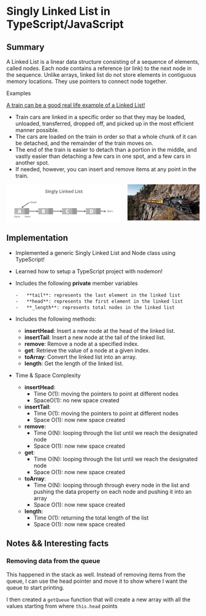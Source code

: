 # Singly Linked List in TypeScript/JavaScript

## Summary

A Linked List is a linear data structure consisting of a sequence of elements, called nodes. Each node contains a reference (or link) to the next node in the sequence. Unlike arrays, linked list do not store elements in contiguous memory locations. They use pointers to connect node together.

Examples

<a href='https://stackoverflow.com/a/644297'>A train can be a good real life example of a Linked List!</a>

-   Train cars are linked in a specific order so that they may be loaded, unloaded, transferred, dropped off, and picked up in the most efficient manner possible.
-   The cars are loaded on the train in order so that a whole chunk of it can be detached, and the remainder of the train moves on.
-   The end of the train is easier to detach than a portion in the middle, and vastly easier than detaching a few cars in one spot, and a few cars in another spot.
-   If needed, however, you can insert and remove items at any point in the train.

<div style='display: flex; gap: 1rem'>
    <img src="../images/linked_list.png" alt="A visual of a linked list with pointers" width="300"/>
    <a href='https://stackoverflow.com/a/644297' target='_blank'>
        <img src="../images/train.jpeg" alt="A train" width="200"/>
    </a>
</div>

## Implementation

-   Implemented a generic Singly Linked List and Node class using TypeScript!
-   Learned how to setup a TypeScript project with nodemon!
-   Includes the following **private** member variables

        -   **tail**: represents the last element in the linked list
        -   **head**: represents the first element in the linked list
        -   **_length**: represents total nodes in the linked list

-   Includes the following methods:

    -   **insertHead**: Insert a new node at the head of the linked list.
    -   **insertTail**: Insert a new node at the tail of the linked list.
    -   **remove**: Remove a node at a specified index.
    -   **get**: Retrieve the value of a node at a given index.
    -   **toArray**: Convert the linked list into an array.
    -   **length**: Get the length of the linked list.

-   Time & Space Complexity
    -   **insertHead**:
        -   Time O(1): moving the pointers to point at different nodes
        -   SpaceO(1): no new space created
    -   **insertTail**:
        -   Time O(1): moving the pointers to point at different nodes
        -   Space O(1): now new space created
    -   **remove**:
        -   Time O(N): looping through the list until we reach the designated node
        -   Space O(1): now new space created
    -   **get**:
        -   Time O(N): looping through the list until we reach the designated node
        -   Space O(1): now new space created
    -   **toArray**:
        -   Time O(N): looping through through every node in the list and pushing the data property on each node and pushing it into an array
        -   Space O(1): now new space created
    -   **length**:
        -   Time O(1): returning the total length of the list
        -   Space O(1): now new space created

## Notes && Interesting facts

### Removing data from the queue

This happened in the stack as well. Instead of removing items from the queue, I can use the head pointer and move it to show where I want the queue to start printing.

I then created a `getQueue` function that will create a new array with all the values starting from where `this.head` points
